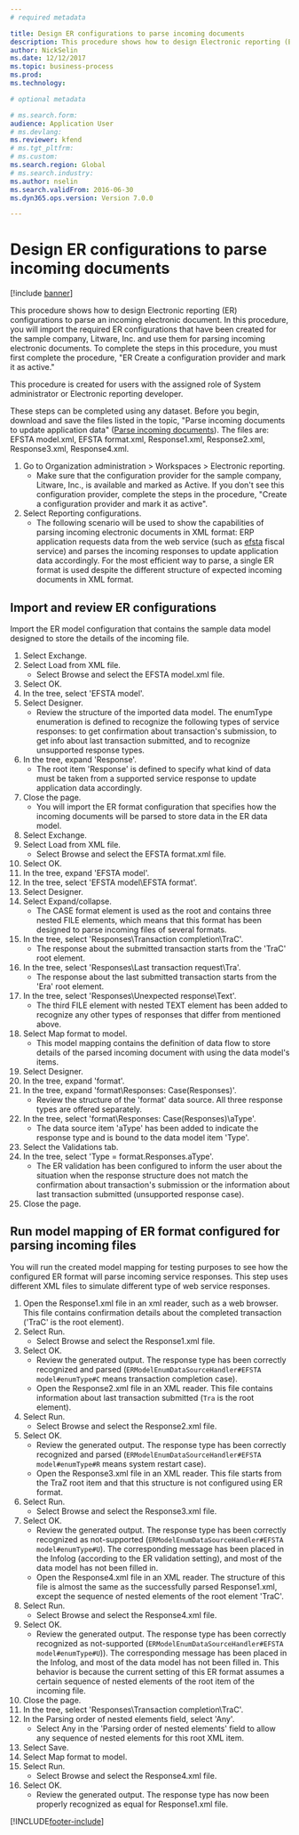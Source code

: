 ```yaml
---
# required metadata

title: Design ER configurations to parse incoming documents
description: This procedure shows how to design Electronic reporting (ER) configurations to parse an incoming electronic document.
author: NickSelin
ms.date: 12/12/2017
ms.topic: business-process
ms.prod:
ms.technology:

# optional metadata

# ms.search.form:
audience: Application User
# ms.devlang:
ms.reviewer: kfend
# ms.tgt_pltfrm:
# ms.custom:
ms.search.region: Global
# ms.search.industry:
ms.author: nselin
ms.search.validFrom: 2016-06-30
ms.dyn365.ops.version: Version 7.0.0

---
```

# Design ER configurations to parse incoming documents

[!include [banner](../../includes/banner.md)]

This procedure shows how to design Electronic reporting (ER) configurations to parse an incoming electronic document. In this procedure, you will import the required ER configurations that have been created for the sample company, Litware, Inc. and use them for parsing incoming electronic documents. To complete the steps in this procedure, you must first complete the procedure, "ER Create a configuration provider and mark it as active."

This procedure is created for users with the assigned role of System administrator or Electronic reporting developer.

These steps can be completed using any dataset. Before you begin, download and save the files listed in the topic, "Parse incoming documents to update application data" ([Parse incoming documents](../parse-incoming-electronic-documents.md)). The files are: EFSTA model.xml, EFSTA format.xml, Response1.xml, Response2.xml, Response3.xml, Response4.xml.

1. Go to Organization administration > Workspaces > Electronic reporting.
    * Make sure that the configuration provider for the sample company, Litware, Inc., is available and marked as Active. If you don't see this configuration provider, complete the steps in the procedure, "Create a configuration provider and mark it as active".
2. Select Reporting configurations.
    * The following scenario will be used to show the capabilities of parsing incoming electronic documents in XML format: ERP application requests data from the web service (such as [efsta](http://efsta.org/) fiscal service) and parses the incoming responses to update application data accordingly. For the most efficient way to parse, a single ER format is used despite the different structure of expected incoming documents in XML format.

## Import and review ER configurations

Import the ER model configuration that contains the sample data model designed to store the details of the incoming file.

1. Select Exchange.
2. Select Load from XML file.
    * Select Browse and select the EFSTA model.xml file.
3. Select OK.
4. In the tree, select 'EFSTA model'.
5. Select Designer.
    * Review the structure of the imported data model. The enumType enumeration is defined to recognize the following types of service responses: to get confirmation about transaction's submission, to get info about last transaction submitted, and to recognize unsupported response types.
6. In the tree, expand 'Response'.
    * The root item 'Response' is defined to specify what kind of data must be taken from a supported service response to update application data accordingly.
7. Close the page.
    * You will import the ER format configuration that specifies how the incoming documents will be parsed to store data in the ER data model.
8. Select Exchange.
9. Select Load from XML file.
    * Select Browse and select the EFSTA format.xml file.
10. Select OK.
11. In the tree, expand 'EFSTA model'.
12. In the tree, select 'EFSTA model\EFSTA format'.
13. Select Designer.
14. Select Expand/collapse.
    * The CASE format element is used as the root and contains three nested FILE elements, which means that this format has been designed to parse incoming files of several formats.
15. In the tree, select 'Responses\Transaction completion\TraC'.
    * The response about the submitted transaction starts from the 'TraC' root element.
16. In the tree, select 'Responses\Last transaction request\Tra'.
    * The response about the last submitted transaction starts from the 'Era' root element.
17. In the tree, select 'Responses\Unexpected response\Text'.
    * The third FILE element with nested TEXT element has been added to recognize any other types of responses that differ from mentioned above.
18. Select Map format to model.
    * This model mapping contains the definition of data flow to store details of the parsed incoming document with using the data model's items.
19. Select Designer.
20. In the tree, expand 'format'.
21. In the tree, expand 'format\Responses: Case(Responses)'.
    * Review the structure of the 'format' data source. All three response types are offered separately.
22. In the tree, select 'format\Responses: Case(Responses)\aType'.
    * The data source item 'aType' has been added to indicate the response type and is bound to the data model item 'Type'.
23. Select the Validations tab.
24. In the tree, select 'Type = format.Responses.aType'.
    * The ER validation has been configured to inform the user about the situation when the response structure does not match the confirmation about transaction's submission or the information about last transaction submitted (unsupported response case).
25. Close the page.

## Run model mapping of ER format configured for parsing incoming files

You will run the created model mapping for testing purposes to see how the configured ER format will parse incoming service responses. This step uses different XML files to simulate different type of web service responses.

1. Open the Response1.xml file in an xml reader, such as a web browser. This file contains confirmation details about the completed transaction ('TraC' is the root element).
2. Select Run.
    * Select Browse and select the Response1.xml file.
3. Select OK.
    * Review the generated output. The response type has been correctly recognized and parsed (`ERModelEnumDataSourceHandler#EFSTA model#enumType#C` means transaction completion case).
    * Open the Response2.xml file in an XML reader. This file contains information about last transaction submitted (`Tra` is the root element).
4. Select Run.
    * Select Browse and select the Response2.xml file.
5. Select OK.
    * Review the generated output. The response type has been correctly recognized and parsed (`ERModelEnumDataSourceHandler#EFSTA model#enumType#R` means system restart case).
    * Open the Response3.xml file in an XML reader. This file starts from the TraZ root item and that this structure is not configured using ER format.
6. Select Run.
    * Select Browse and select the Response3.xml file.
7. Select OK.
    * Review the generated output. The response type has been correctly recognized as not-supported (`ERModelEnumDataSourceHandler#EFSTA model#enumType#U`). The corresponding message has been placed in the Infolog (according to the ER validation setting), and most of the data model has not been filled in.
    * Open the Response4.xml file in an XML reader. The structure of this file is almost the same as the successfully parsed Response1.xml, except the sequence of nested elements of the root element 'TraC'.
8. Select Run.
    * Select Browse and select the Response4.xml file.
9. Select OK.
    * Review the generated output. The response type has been correctly recognized as not-supported (`ERModelEnumDataSourceHandler#EFSTA model#enumType#U`)). The corresponding message has been placed in the Infolog, and most of the data model has not been filled in. This behavior is because the current setting of this ER format assumes a certain sequence of nested elements of the root item of the incoming file.
10. Close the page.
11. In the tree, select 'Responses\Transaction completion\TraC'.
12. In the Parsing order of nested elements field, select 'Any'.
    * Select Any in the 'Parsing order of nested elements' field to allow any sequence of nested elements for this root XML item.
13. Select Save.
14. Select Map format to model.
15. Select Run.
    * Select Browse and select the Response4.xml file.
16. Select OK.
    * Review the generated output. The response type has now been properly recognized as equal for Response1.xml file.


[!INCLUDE[footer-include](../../../../includes/footer-banner.md)]